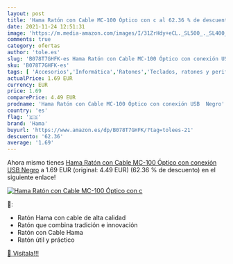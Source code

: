 ```yaml
---
layout: post
title: 'Hama Ratón con Cable MC-100 Óptico con c al 62.36 % de descuento'
date: 2021-11-24 12:51:31
image: 'https://m.media-amazon.com/images/I/31ZrHdy+eCL._SL500_._SL400_.jpg'
comments: true
category: ofertas
author: 'tole.es'
slug: 'B078T7GHFK-es Hama Ratón con Cable MC-100 Óptico con conexión USB Negro'
sku: 'B078T7GHFK-es'
tags: [ 'Accesorios','Informática','Ratones','Teclados, ratones y periféricos de entrada','hama','ratón', ]
actualPrice: 1.69 EUR
currency: EUR
price: 1.69
comparePrice: 4.49 EUR
prodname: 'Hama Ratón con Cable MC-100 Óptico con conexión USB  Negro'
country: 'es'
flag: '🇪🇸'
brand: 'Hama'
buyurl: 'https://www.amazon.es/dp/B078T7GHFK/?tag=tolees-21'
descuento: '62.36'
average: '1.69'
---
```


Ahora mismo tienes [Hama Ratón con Cable MC-100 Óptico con conexión USB  Negro](https://www.amazon.es/dp/B078T7GHFK/?tag=tolees-21) a 1.69 EUR (original: 4.49 EUR) (62.36 %  de descuento) en el siguiente enlace!

[![Hama Ratón con Cable MC-100 Óptico con c](https://m.media-amazon.com/images/I/31ZrHdy+eCL._SL500_._SL400_.jpg)](https://www.amazon.es/dp/B078T7GHFK/?tag=tolees-21)

🔎:

- Ratón Hama con cable de alta calidad
- Ratón que combina tradición e innovación
- Ratón con Cable Hama
- Ratón útil y práctico

[🛒 Visítala!!!](https://www.amazon.es/dp/B078T7GHFK/?tag=tolees-21)
